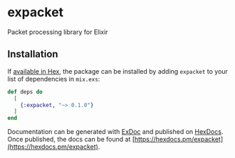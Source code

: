 # expacket

Packet processing library for Elixir

## Installation

If [available in Hex](https://hex.pm/docs/publish), the package can be installed
by adding `expacket` to your list of dependencies in `mix.exs`:

```elixir
def deps do
  [
    {:expacket, "~> 0.1.0"}
  ]
end
```

Documentation can be generated with [ExDoc](https://github.com/elixir-lang/ex_doc)
and published on [HexDocs](https://hexdocs.pm). Once published, the docs can
be found at [https://hexdocs.pm/expacket](https://hexdocs.pm/expacket).

